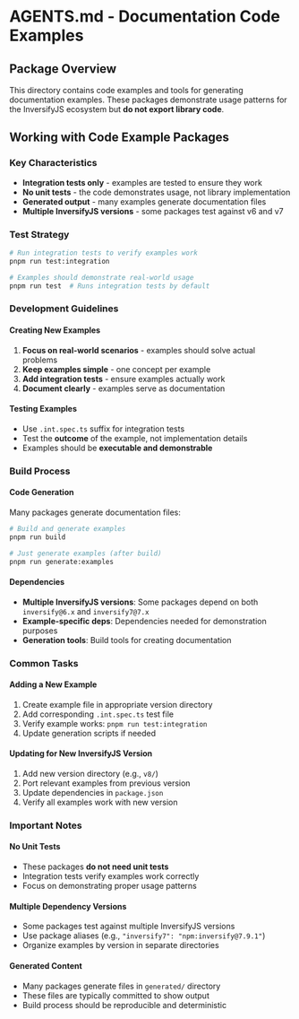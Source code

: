 # AGENTS.md - Documentation Code Examples

## Package Overview

This directory contains code examples and tools for generating documentation examples. These packages demonstrate usage patterns for the InversifyJS ecosystem but **do not export library code**.

## Working with Code Example Packages

### Key Characteristics
- **Integration tests only** - examples are tested to ensure they work
- **No unit tests** - the code demonstrates usage, not library implementation
- **Generated output** - many examples generate documentation files
- **Multiple InversifyJS versions** - some packages test against v6 and v7

### Test Strategy
```bash
# Run integration tests to verify examples work
pnpm run test:integration

# Examples should demonstrate real-world usage
pnpm run test  # Runs integration tests by default
```

### Development Guidelines

#### Creating New Examples
1. **Focus on real-world scenarios** - examples should solve actual problems
2. **Keep examples simple** - one concept per example
3. **Add integration tests** - ensure examples actually work
4. **Document clearly** - examples serve as documentation

#### Testing Examples
- Use `.int.spec.ts` suffix for integration tests
- Test the **outcome** of the example, not implementation details
- Examples should be **executable and demonstrable**

### Build Process

#### Code Generation
Many packages generate documentation files:
```bash
# Build and generate examples
pnpm run build

# Just generate examples (after build)
pnpm run generate:examples
```

#### Dependencies
- **Multiple InversifyJS versions**: Some packages depend on both `inversify@6.x` and `inversify7@7.x`
- **Example-specific deps**: Dependencies needed for demonstration purposes
- **Generation tools**: Build tools for creating documentation

### Common Tasks

#### Adding a New Example
1. Create example file in appropriate version directory
2. Add corresponding `.int.spec.ts` test file
3. Verify example works: `pnpm run test:integration`
4. Update generation scripts if needed

#### Updating for New InversifyJS Version
1. Add new version directory (e.g., `v8/`)
2. Port relevant examples from previous version
3. Update dependencies in `package.json`
4. Verify all examples work with new version

### Important Notes

#### No Unit Tests
- These packages **do not need unit tests**
- Integration tests verify examples work correctly
- Focus on demonstrating proper usage patterns

#### Multiple Dependency Versions
- Some packages test against multiple InversifyJS versions
- Use package aliases (e.g., `"inversify7": "npm:inversify@7.9.1"`)
- Organize examples by version in separate directories

#### Generated Content
- Many packages generate files in `generated/` directory
- These files are typically committed to show output
- Build process should be reproducible and deterministic
